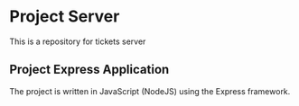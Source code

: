 # Project Server

This is a repository for tickets server

## Project Express Application

The project is written in JavaScript (NodeJS) using the Express framework.
